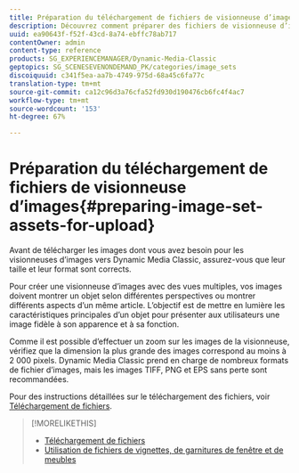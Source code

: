 ```yaml
---
title: Préparation du téléchargement de fichiers de visionneuse d’images
description: Découvrez comment préparer des fichiers de visionneuse d’images pour le téléchargement.
uuid: ea90643f-f52f-43cd-8a74-ebffc78ab717
contentOwner: admin
content-type: reference
products: SG_EXPERIENCEMANAGER/Dynamic-Media-Classic
geptopics: SG_SCENESEVENONDEMAND_PK/categories/image_sets
discoiquuid: c341f5ea-aa7b-4749-975d-68a45c6fa77c
translation-type: tm+mt
source-git-commit: ca12c96d3a76cfa52fd930d190476cb6fc4f4ac7
workflow-type: tm+mt
source-wordcount: '153'
ht-degree: 67%

---
```



# Préparation du téléchargement de fichiers de visionneuse d’images{#preparing-image-set-assets-for-upload}

Avant de télécharger les images dont vous avez besoin pour les visionneuses d’images vers Dynamic Media Classic, assurez-vous que leur taille et leur format sont corrects.

Pour créer une visionneuse d’images avec des vues multiples, vos images doivent montrer un objet selon différentes perspectives ou montrer différents aspects d’un même article. L’objectif est de mettre en lumière les caractéristiques principales d’un objet pour présenter aux utilisateurs une image fidèle à son apparence et à sa fonction.

Comme il est possible d’effectuer un zoom sur les images de la visionneuse, vérifiez que la dimension la plus grande des images correspond au moins à 2 000 pixels. Dynamic Media Classic prend en charge de nombreux formats de fichier d’images, mais les images TIFF, PNG et EPS sans perte sont recommandées.

Pour des instructions détaillées sur le téléchargement des fichiers, voir [Téléchargement de fichiers](uploading-files.md#uploading_files).

>[!MORELIKETHIS]
>
>* [Téléchargement de fichiers](uploading-files.md#uploading_your_files)
>* [Utilisation de fichiers de vignettes, de garnitures de fenêtre et de meubles](vignette-window-covering-cabinet-files.md#working_with_vignette_window_covering_and_cabinet_files)

